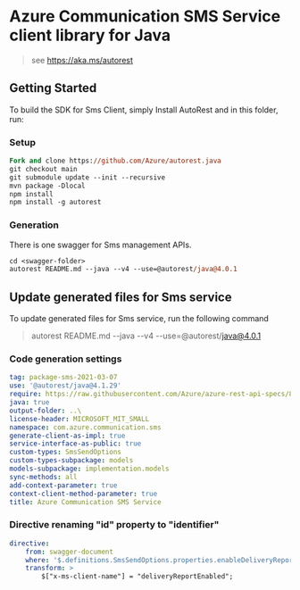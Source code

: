 # Azure Communication SMS Service client library for Java

> see https://aka.ms/autorest
## Getting Started

To build the SDK for Sms Client, simply Install AutoRest and in this folder, run:

### Setup
```ps
Fork and clone https://github.com/Azure/autorest.java
git checkout main
git submodule update --init --recursive
mvn package -Dlocal
npm install
npm install -g autorest
```

### Generation

There is one swagger for Sms management APIs.

```ps
cd <swagger-folder>
autorest README.md --java --v4 --use=@autorest/java@4.0.1
```

## Update generated files for Sms service
To update generated files for Sms service, run the following command

> autorest README.md --java --v4 --use=@autorest/java@4.0.1

### Code generation settings
``` yaml
tag: package-sms-2021-03-07
use: '@autorest/java@4.1.29'
require: https://raw.githubusercontent.com/Azure/azure-rest-api-specs/896d05e37dbb00712726620b8d679cc3c3be09fb/specification/communication/data-plane/Sms/readme.md
java: true
output-folder: ..\
license-header: MICROSOFT_MIT_SMALL	
namespace: com.azure.communication.sms	
generate-client-as-impl: true
service-interface-as-public: true
custom-types: SmsSendOptions
custom-types-subpackage: models
models-subpackage: implementation.models
sync-methods: all
add-context-parameter: true
context-client-method-parameter: true
title: Azure Communication SMS Service
```
### Directive renaming "id" property to "identifier"
``` yaml
directive:
    from: swagger-document
    where: '$.definitions.SmsSendOptions.properties.enableDeliveryReport'
    transform: >
        $["x-ms-client-name"] = "deliveryReportEnabled";
```
